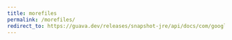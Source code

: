 ```yaml
---
title: morefiles
permalink: /morefiles/
redirect_to: https://guava.dev/releases/snapshot-jre/api/docs/com/google/common/io/MoreFiles.html
---
```

